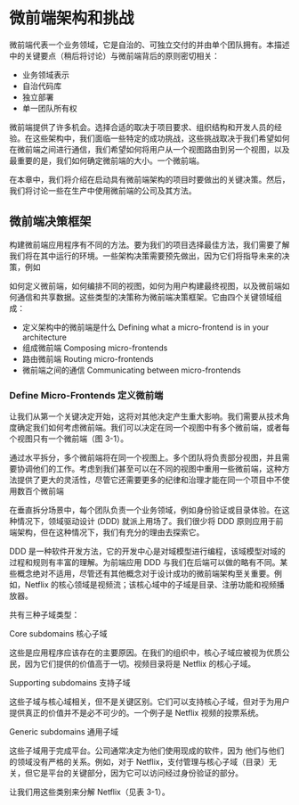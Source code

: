 # 微前端架构和挑战

微前端代表一个业务领域，它是自治的、可独立交付的并由单个团队拥有。本描述中的关键要点（稍后将讨论）与微前端背后的原则密切相关：

* 业务领域表示
* 自治代码库
* 独立部署
* 单一团队所有权

微前端提供了许多机会。选择合适的取决于项目要求、组织结构和开发人员的经验。在这些架构中，我们面临一些特定的成功挑战，这些挑战取决于我们希望如何在微前端之间进行通信，我们希望如何将用户从一个视图路由到另一个视图，以及最重要的是，我们如何确定微前端的大小。一个微前端。

在本章中，我们将介绍在启动具有微前端架构的项目时要做出的关键决策。然后，我们将讨论一些在生产中使用微前端的公司及其方法。

## 微前端决策框架

构建微前端应用程序有不同的方法。要为我们的项目选择最佳方法，我们需要了解我们将在其中运行的环境。一些架构决策需要预先做出，因为它们将指导未来的决策，例如
 
如何定义微前端，如何编排不同的视图，如何为用户构建最终视图，以及微前端如何通信和共享数据。这些类型的决策称为微前端决策框架。它由四个关键领域组成：

* 定义架构中的微前端是什么  Defining what a micro-frontend is in your architecture
* 组成微前端  Composing micro-frontends
* 路由微前端  Routing micro-frontends
* 微前端之间的通信 Communicating between micro-frontends

### Define Micro-Frontends 定义微前端

让我们从第一个关键决定开始，这将对其他决定产生重大影响。我们需要从技术角度确定我们如何考虑微前端。我们可以决定在同一个视图中有多个微前端，或者每个视图只有一个微前端（图 3-1）。


通过水平拆分，多个微前端将在同一个视图上。多个团队将负责部分视图，并且需要协调他们的工作。考虑到我们甚至可以在不同的视图中重用一些微前端，这种方法提供了更大的灵活性，尽管它还需要更多的纪律和治理才能在同一个项目中不使用数百个微前端

在垂直拆分场景中，每个团队负责一个业务领域，例如身份验证或目录体验。在这种情况下，领域驱动设计 (DDD) 就派上用场了。我们很少将 DDD 原则应用于前端架构，但在这种情况下，我们有充分的理由去探索它。

DDD 是一种软件开发方法，它的开发中心是对域模型进行编程，该域模型对域的过程和规则有丰富的理解。为前端应用 DDD 与我们在后端可以做的略有不同。某些概念绝对不适用，尽管还有其他概念对于设计成功的微前端架构至关重要。例如，Netflix 的核心领域是视频流；该核心域中的子域是目录、注册功能和视频播放器。

共有三种子域类型：

Core subdomains 核心子域

这些是应用程序应该存在的主要原因。在我们的组织中，核心子域应被视为优质公民，因为它们提供的价值高于一切。视频目录将是 Netflix 的核心子域。

Supporting subdomains 支持子域

这些子域与核心域相关，但不是关键区别。它们可以支持核心子域，但对于为用户提供真正的价值并不是必不可少的。一个例子是 Netflix 视频的投票系统。

Generic subdomains 通用子域

这些子域用于完成平台。公司通常决定为他们使用现成的软件，因为
他们与他们的领域没有严格的关系。例如，对于 Netflix，支付管理与核心子域（目录）无关，但它是平台的关键部分，因为它可以访问经过身份验证的部分。

让我们用这些类别来分解 Netflix（见表 3-1）。

